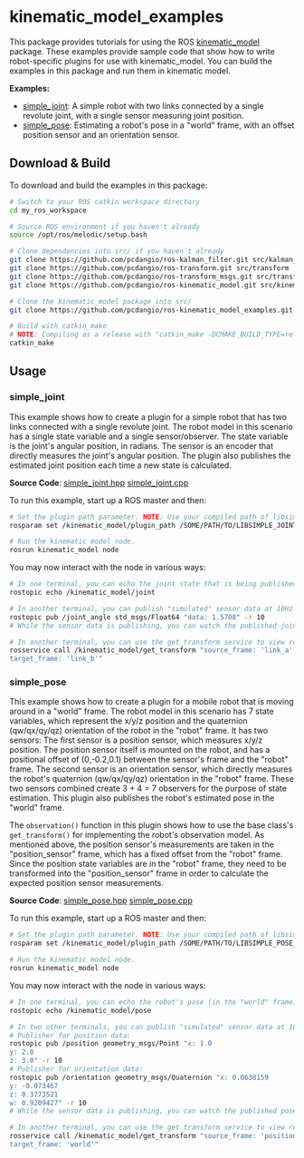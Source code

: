 # kinematic_model_examples

This package provides tutorials for using the ROS [kinematic_model](https://github.com/pcdangio/ros-kinematic_model) package. These examples provide sample code that show how to write robot-specific plugins for use with kinematic_model. You can build the examples in this package and run them in kinematic model.

**Examples:**
- [simple_joint](#simple_joint): A simple robot with two links connected by a single revolute joint, with a single sensor measuring joint position.
- [simple_pose](#simple_pose): Estimating a robot's pose in a "world" frame, with an offset position sensor and an orientation sensor.

## Download & Build

To download and build the examples in this package:

```bash
# Switch to your ROS catkin workspace directory
cd my_ros_workspace

# Source ROS environment if you haven't already
source /opt/ros/melodic/setup.bash

# Clone dependencies into src/ if you haven't already
git clone https://github.com/pcdangio/ros-kalman_filter.git src/kalman_filter
git clone https://github.com/pcdangio/ros-transform.git src/transform
git clone https://github.com/pcdangio/ros-transform_msgs.git src/transform_msgs
git clone https://github.com/pcdangio/ros-kinematic_model.git src/kinematic_model

# Clone the kinematic_model package into src/
git clone https://github.com/pcdangio/ros-kinematic_model_examples.git src/kinematic_model_examples

# Build with catkin_make
# NOTE: Compiling as a release with "catkin_make -DCMAKE_BUILD_TYPE=release" gives ~10x improvement in Eigen's computation speed
catkin_make
```

## Usage

### simple_joint

This example shows how to create a plugin for a simple robot that has two links connected with a single revolute joint. The robot model in this scenario has a single state variable and a single sensor/observer. The state variable is the joint's angular position, in radians. The sensor is an encoder that directly measures the joint's angular position. The plugin also publishes the estimated joint position each time a new state is calculated.

**Source Code**: [simple_joint.hpp](https://github.com/pcdangio/ros-kinematic_model_examples/blob/main/src/simple_joint.hpp) [simple_joint.cpp](https://github.com/pcdangio/ros-kinematic_model_examples/blob/main/src/simple_joint.cpp)

To run this example, start up a ROS master and then:

```bash
# Set the plugin path parameter. NOTE: Use your compiled path of libsimple_joint_plugin.so
rosparam set /kinematic_model/plugin_path /SOME/PATH/TO/LIBSIMPLE_JOINT_PLUGIN.SO

# Run the kinematic model node.
rosrun kinematic_model node
```

You may now interact with the node in various ways:

```bash
# In one terminal, you can echo the joint state that is being published by the plugin:
rostopic echo /kinematic_model/joint

# In another terminal, you can publish "simulated" sensor data at 10Hz that the plugin will listen to:
rostopic pub /joint_angle std_msgs/Float64 "data: 1.5708" -r 10
# While the sensor data is publishing, you can watch the published joint state on /kinematic_model/joint change.

# In another terminal, you can use the get_transform service to view real-time transforms between the various robot frames:
rosservice call /kinematic_model/get_transform "source_frame: 'link_a'                                  
target_frame: 'link_b'" 
```

### simple_pose

This example shows how to create a plugin for a mobile robot that is moving around in a "world" frame. The robot model in this scenario has 7 state variables, which represent the x/y/z position and the quaternion (qw/qx/qy/qz) orientation of the robot in the "robot" frame. It has two sensors: The first sensor is a position sensor, which measures x/y/z position. The position sensor itself is mounted on the robot, and has a positional offset of (0,-0.2,0.1) between the sensor's frame and the "robot" frame. The second sensor is an orientation sensor, which directly measures the robot's quaternion (qw/qx/qy/qz) orientation in the "robot" frame. These two sensors combined create 3 + 4 = 7 observers for the purpose of state estimation. This plugin also publishes the robot's estimated pose in the "world" frame.

The `observation()` function in this plugin shows how to use the base class's `get_transform()` for implementing the robot's observation model. As mentioned above, the position sensor's measurements are taken in the "position_sensor" frame, which has a fixed offset from the "robot" frame. Since the position state variables are in the "robot" frame, they need to be transformed into the "position_sensor" frame in order to calculate the expected position sensor measurements.

**Source Code**: [simple_pose.hpp](https://github.com/pcdangio/ros-kinematic_model_examples/blob/main/src/simple_pose.hpp) [simple_pose.cpp](https://github.com/pcdangio/ros-kinematic_model_examples/blob/main/src/simple_pose.cpp)

To run this example, start up a ROS master and then:

```bash
# Set the plugin path parameter. NOTE: Use your compiled path of libsimple_pose_plugin.so
rosparam set /kinematic_model/plugin_path /SOME/PATH/TO/LIBSIMPLE_POSE_PLUGIN.SO

# Run the kinematic model node.
rosrun kinematic_model node
```

You may now interact with the node in various ways:

```bash
# In one terminal, you can echo the robot's pose (in the "world" frame) that is being published by the plugin:
rostopic echo /kinematic_model/pose 

# In two other terminals, you can publish "simulated" sensor data at 10Hz that the plugin will listen to.
# Publisher for position data:
rostopic pub /position geometry_msgs/Point "x: 1.0
y: 2.0
z: 3.0" -r 10 
# Publisher for orientation data:
rostopic pub /orientation geometry_msgs/Quaternion "x: 0.0638159
y: -0.073467
z: 0.3773521
w: 0.9209427" -r 10
# While the sensor data is publishing, you can watch the published pose on /kinematic_model/pose change.

# In another terminal, you can use the get_transform service to view real-time transforms between the various robot frames:
rosservice call /kinematic_model/get_transform "source_frame: 'position_sensor'                                  
target_frame: 'world'" 
```